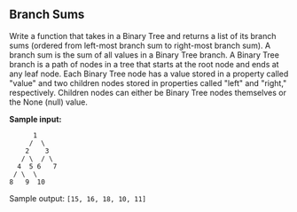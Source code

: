 ## Branch Sums

Write a function that takes in a Binary Tree and returns a list of its branch sums (ordered from left-most branch sum to right-most branch sum). A branch sum is the sum of all values in a Binary Tree branch. A Binary Tree branch is a path of nodes in a tree that starts at the root node and ends at any leaf node. Each Binary Tree node has a value stored in a property called "value" and two children nodes stored in properties called "left" and "right," respectively. Children nodes can either be Binary Tree nodes themselves or the None (null) value.

**Sample input:**

```
      1
     /  \
    2    3
   / \  / \
  4  5 6   7
 / \  \
8   9  10
```

Sample output: `[15, 16, 18, 10, 11]`
